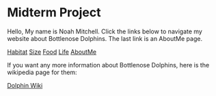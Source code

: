# Midterm Project
 
 Hello, My name is Noah Mitchell. Click the links below to navigate my website about Bottlenose Dolphins. The last link is an AboutMe page.



 [Habitat](./habitat.md)
 [Size](./size.md)
 [Food](./food.md)
 [Life](./life.md)
 [AboutMe](./aboutme.md)

If you want any more information about Bottlenose Dolphins, here is the wikipedia page for them:

[Dolphin Wiki](https://en.wikipedia.org/wiki/Bottlenose_dolphin)
